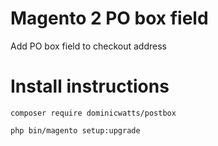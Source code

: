 # Magento 2 PO box field

Add PO box field to checkout address

# Install instructions

`composer require dominicwatts/postbox`

`php bin/magento setup:upgrade`
